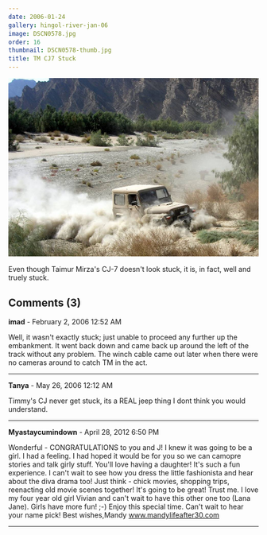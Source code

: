 ```yaml
---
date: 2006-01-24
gallery: hingol-river-jan-06
image: DSCN0578.jpg
order: 16
thumbnail: DSCN0578-thumb.jpg
title: TM CJ7 Stuck
---
```


![TM CJ7 Stuck](./DSCN0578.jpg)

Even though Taimur Mirza's CJ-7 doesn't look stuck, it is, in fact, well and truely stuck.

<div id="comments">

## Comments (3)

**imad** - February  2, 2006 12:52 AM

Well, it wasn't exactly stuck; just unable to proceed any further up the embankment. It went back down and came back up around the left of the track without any problem. The winch cable came out later when there were no cameras around to catch TM in the act.

---

**Tanya** - May 26, 2006 12:12 AM

Timmy's CJ never get stuck, its a REAL jeep thing I dont think you would understand.

---

**Myastaycumindown** - April 28, 2012  6:50 PM

Wonderful - CONGRATULATIONS to you and J! I knew it was going to be a girl. I had a feeling. I had hoped it would be for you so we can camopre stories and talk girly stuff. You'll love having a daughter! It's such a fun experience. I can't wait to see how you dress the little fashionista and hear about the diva drama too! Just think - chick movies, shopping trips, reenacting old movie scenes together! It's going to be great! Trust me. I love my four year old girl Vivian and can't wait to have this other one too (Lana Jane). Girls have more fun! ;-) Enjoy this special time. Can't wait to hear your name pick! Best wishes,Mandy www.mandylifeafter30.com

---

</div>